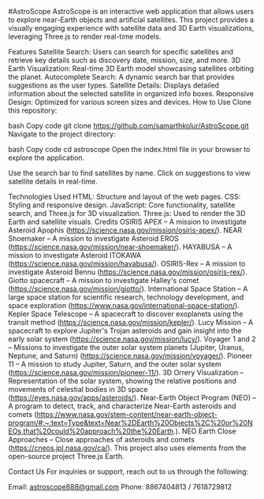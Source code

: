 #AstroScope
AstroScope is an interactive web application that allows users to explore near-Earth objects and artificial satellites. This project provides a visually engaging experience with satellite data and 3D Earth visualizations, leveraging Three.js to render real-time models.

Features
Satellite Search: Users can search for specific satellites and retrieve key details such as discovery date, mission, size, and more.
3D Earth Visualization: Real-time 3D Earth model showcasing satellites orbiting the planet.
Autocomplete Search: A dynamic search bar that provides suggestions as the user types.
Satellite Details: Displays detailed information about the selected satellite in organized info boxes.
Responsive Design: Optimized for various screen sizes and devices.
How to Use
Clone this repository:

bash
Copy code
git clone https://github.com/samarthkolur/AstroScope.git
Navigate to the project directory:

bash
Copy code
cd astroscope
Open the index.html file in your browser to explore the application.

Use the search bar to find satellites by name. Click on suggestions to view satellite details in real-time.

Technologies Used
HTML: Structure and layout of the web pages.
CSS: Styling and responsive design.
JavaScript: Core functionality, satellite search, and Three.js for 3D visualization.
Three.js: Used to render the 3D Earth and satellite visuals.
Credits
OSIRIS APEX – A mission to investigate Asteroid Apophis (https://science.nasa.gov/mission/osiris-apex/).
NEAR Shoemaker – A mission to investigate Asteroid EROS (https://science.nasa.gov/mission/near-shoemaker/).
HAYABUSA – A mission to investigate Asteroid ITOKAWA (https://science.nasa.gov/mission/hayabusa/).
OSIRIS-Rex – A mission to investigate Asteroid Bennu (https://science.nasa.gov/mission/osiris-rex/).
Giotto spacecraft – A mission to investigate Halley's comet (https://science.nasa.gov/mission/giotto/).
International Space Station – A large space station for scientific research, technology development, and space exploration (https://www.nasa.gov/international-space-station/).
Kepler Space Telescope – A spacecraft to discover exoplanets using the transit method (https://science.nasa.gov/mission/kepler/).
Lucy Mission – A spacecraft to explore Jupiter's Trojan asteroids and gain insight into the early solar system (https://science.nasa.gov/mission/lucy/).
Voyager 1 and 2 – Missions to investigate the outer solar system planets (Jupiter, Uranus, Neptune, and Saturn) (https://science.nasa.gov/mission/voyager/).
Pioneer 11 – A mission to study Jupiter, Saturn, and the outer solar system (https://science.nasa.gov/mission/pioneer-11/).
3D Orrery Visualization – Representation of the solar system, showing the relative positions and movements of celestial bodies in 3D space (https://eyes.nasa.gov/apps/asteroids/).
Near-Earth Object Program (NEO) – A program to detect, track, and characterize Near-Earth asteroids and comets (https://www.nasa.gov/stem-content/near-earth-object-program/#:~:text=Type&text=Near%2DEarth%20Objects%2C%20or%20NEOs,that%20could%20approach%20the%20Earth.).
NEO Earth Close Approaches – Close approaches of asteroids and comets (https://cneos.jpl.nasa.gov/ca/).
This project also uses elements from the open-source project Three.js Earth.

Contact Us
For inquiries or support, reach out to us through the following:

Email: astroscope888@gmail.com
Phone: 8867404813 / 7618729812
